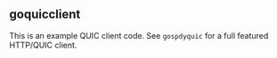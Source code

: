 ## goquicclient

This is an example QUIC client code. See `gospdyquic` for a full featured
HTTP/QUIC client.
